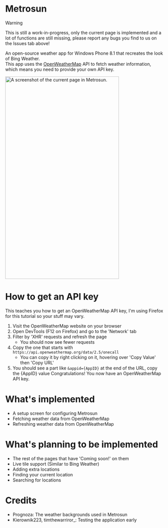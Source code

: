 # Metrosun
> [!WARNING]
> This is still a work-in-progress, only the current page is implemented and a lot of functions are still missing, please report any bugs you find to us on the Issues tab above!

An open-source weather app for Windows Phone 8.1 that recreates the look of Bing Weather.<br>
This app uses the [OpenWeatherMap](https://openweathermap.org) API to fetch weather information, which means you need to provide your own API key.

<img width="360" height="640" alt="A screenshot of the current page in Metrosun." src="https://github.com/user-attachments/assets/dd373174-e3f3-4bae-ada0-4d3a70efa09a" />

# How to get an API key
This teaches you how to get an OpenWeatherMap API key, I'm using Firefox for this tutorial so your stuff may vary.
1. Visit the OpenWeatherMap website on your browser
2. Open DevTools (F12 on Firefox) and go to the 'Network' tab
3. Filter by 'XHR' requests and refresh the page
   - You should now see fewer requests
4. Copy the one that starts with `https://api.openweathermap.org/data/2.5/onecall`
   - You can copy it by right clicking on it, hovering over 'Copy Value' then 'Copy URL'
5. You should see a part like `&appid={AppID}` at the end of the URL, copy the {AppID} value
Congratulations! You now have an OpenWeatherMap API key.
# What's implemented
- A setup screen for configuring Metrosun
- Fetching weather data from OpenWeatherMap
- Refreshing weather data from OpenWeatherMap
# What's planning to be implemented
- The rest of the pages that have 'Coming soon!' on them
- Live tile support (Similar to Bing Weather)
- Adding extra locations
- Finding your current location
- Searching for locations
# Credits
- Prognoza: The weather backgrounds used in Metrosun
- Kierownik223, timthewarriror_: Testing the application early
